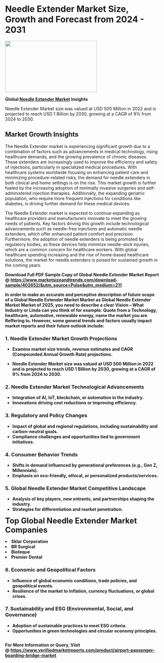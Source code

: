 <H1>Needle Extender Market Size, Growth and Forecast from 2024 - 2031</H1><img class="aligncenter size-medium wp-image-584254" src="https://thirdeyenews.in/wp-content/uploads/2024/09/Global-Market-Research-300x168.jpeg" alt="" width="300" height="168" /><p><strong>Global&nbsp;<a href="https://www.marketsizeandtrends.com/download-sample/402652/&amp;utm_source=Pulse&amp;utm_medium=211">Needle Extender Market</a> Insights</strong></p><p>Needle Extender Market size was valued at USD 500 Million in 2022 and is projected to reach USD 1 Billion by 2030, growing at a CAGR of 9% from 2024 to 2030.</p><p><h2>Market Growth Insights</h2> <p>The Needle Extender market is experiencing significant growth due to a combination of factors such as advancements in medical technology, rising healthcare demands, and the growing prevalence of chronic diseases. These extenders are increasingly used to improve the efficiency and safety of injections, particularly in specialized medical procedures. With healthcare systems worldwide focusing on enhancing patient care and minimizing procedure-related risks, the demand for needle extenders in both clinical and home settings is on the rise. This market growth is further fueled by the increasing adoption of minimally invasive surgeries and self-administered injection therapies. Additionally, the expanding geriatric population, who require more frequent injections for conditions like diabetes, is driving further demand for these medical devices.</p> <p><strong></strong></p> <p>The Needle Extender market is expected to continue expanding as healthcare providers and manufacturers innovate to meet the growing needs of patients. Key factors driving this growth include technological advancements such as needle-free injections and automatic needle extenders, which offer enhanced patient comfort and precision. Furthermore, the adoption of needle extenders is being promoted by regulatory bodies, as these devices help minimize needle-stick injuries, which are a common concern for healthcare workers. With global healthcare spending increasing and the rise of home-based healthcare solutions, the market for needle extenders is poised for sustained growth in the coming years.</p> <p><strong></p><p><span class=""><strong>Download Full PDF Sample Copy of Global Needle Extender Market Report</strong> @ <a href="https://www.marketsizeandtrends.com/download-sample/402652/&amp;utm_source=Pulse&amp;utm_medium=211" target="_blank">https://www.marketsizeandtrends.com/download-sample/402652/&amp;utm_source=Pulse&amp;utm_medium=211</a></span></p><p>In order to make an accurate and perceptive description of future scope of a Global&nbsp;Needle Extender Market Market as Global&nbsp;Needle Extender Market Market of 2025, you need to describe a clear Vision &ndash; What Industry or Linda can you think of for example: Quote from a Technology, healthcare, automotive, renewable energy, name the market you are Reffering to. However, some general trends and factors usually impact market reports and their future outlook include:</p><h3>1.&nbsp;<strong>Needle Extender Market Growth Projections</strong></h3><ul><li>Examine market size trends, revenue estimates and CAGR (Compounded Annual Growth Rate) projections.</li><li><p>Needle Extender Market size was valued at USD 500 Million in 2022 and is projected to reach USD 1 Billion by 2030, growing at a CAGR of 9% from 2024 to 2030.</p></li></ul><h3>2.&nbsp;<strong>Needle Extender Market Technological Advancements</strong></h3><ul><li>Integration of AI, IoT, blockchain, or automation in the industry.</li><li>Innovations driving cost reductions or improving efficiency.</li></ul><h3>3.&nbsp;<strong>Regulatory and Policy Changes</strong></h3><ul><li>Impact of global and regional regulations, including sustainability and carbon-neutral goals.</li><li>Compliance challenges and opportunities tied to government initiatives.</li></ul><h3>4.&nbsp;<strong>Consumer Behavior Trends</strong></h3><ul><li>Shifts in demand influenced by generational preferences (e.g., Gen Z, Millennials).</li><li>Emphasis on eco-friendly, ethical, or personalized products/services.</li></ul><h3>5.&nbsp;<strong>Global Needle Extender Market Competitive Landscape</strong></h3><ul><li>Analysis of key players, new entrants, and partnerships shaping the industry.</li><li>Strategies for differentiation and market penetration.</li></ul><p data-pm-slice="1 1 []"><span style="color: inherit; font-family: inherit; font-size: 25px;">Top Global Needle Extender Market Companies</span></p><div class="" data-test-id=""><p><li>Sklar Corporation</li><li> BR Surgical</li><li> Bioteque</li><li> Premier Dental</li></p></div><h3>6.&nbsp;<strong>Economic and Geopolitical Factors</strong></h3><ul><li>Influence of global economic conditions, trade policies, and geopolitical events.</li><li>Resilience of the market to inflation, currency fluctuations, or global crises.</li></ul><h3>7.&nbsp;<strong>Sustainability and ESG (Environmental, Social, and Governance)</strong></h3><ul><li>Adoption of sustainable practices to meet ESG criteria.</li><li>Opportunities in green technologies and circular economy principles.</li></ul><h2><strong style="font-size: 14px;">For More Information or Query, Visit @&nbsp;</strong><a style="background-color: #ffffff; font-size: 14px;" href="https://www.marketsizeandtrends.com/report/needle-extender-market/" target="_blank">https://www.verifiedmarketreports.com/product/airport-passenger-boarding-bridge-market</a></h2>
